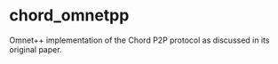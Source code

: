 # chord_omnetpp
Omnet++ implementation of the Chord P2P protocol as discussed in its original paper.
